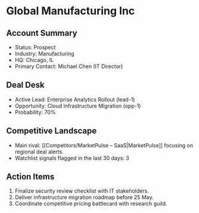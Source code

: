 # Global Manufacturing Inc

## Account Summary
- Status: Prospect
- Industry: Manufacturing
- HQ: Chicago, IL
- Primary Contact: Michael Chen (IT Director)

## Deal Desk
- Active Lead: Enterprise Analytics Rollout (lead-1)
- Opportunity: Cloud Infrastructure Migration (opp-1)
- Probability: 70%

## Competitive Landscape
- Main rival: [[Competitors/MarketPulse – SaaS|MarketPulse]] focusing on regional deal alerts.
- Watchlist signals flagged in the last 30 days: 3

## Action Items
1. Finalize security review checklist with IT stakeholders.
2. Deliver infrastructure migration roadmap before 25 May.
3. Coordinate competitive pricing battlecard with research guild.
